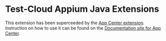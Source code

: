 # Test-Cloud Appium Java Extensions

This extension has been superceeded by the [App Center extension](https://github.com/Microsoft/AppCenter-Test-Appium-Java-Extensions). Instruction on how to use it can be found on the [Documentation site for App Center](https://docs.microsoft.com/da-dk/appcenter/test-cloud/preparing-for-upload/appium).
